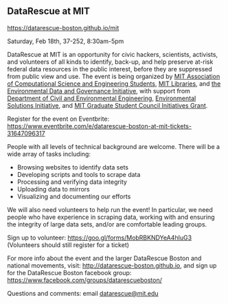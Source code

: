 ## DataRescue at MIT 
https://datarescue-boston.github.io/mit 

Saturday, Feb 18th, 37-252, 8:30am-5pm

DataRescue at MIT is an opportunity for civic hackers, scientists, activists, and volunteers of all kinds to identify, back-up, and help preserve at-risk federal data resources in the public interest, before they are suppressed from public view and use. The event is being organized by [MIT Association of Computational Science and Engineering Students](http://acses.mit.edu), [MIT Libraries](https://libraries.mit.edu), and [the Environmental Data and Governance Initiative](http://envirodatagov.org), with support from [Department of Civil and Environmental Engineering](http://cee.mit.edu), [Environmental Solutions Initiative](https://environmentalsolutions.mit.edu/), and [MIT Graduate Student Council Initiatives Grant](http://gsc.mit.edu). 

Register for the event on Eventbrite: https://www.eventbrite.com/e/datarescue-boston-at-mit-tickets-31647096317

People with all levels of technical background are welcome. There will be a wide array of tasks including:
 - Browsing websites to identify data sets
 - Developing scripts and tools to scrape data
 - Processing and verifying data integrity
 - Uploading data to mirrors
 - Visualizing and documenting our efforts

We will also need volunteers to help run the event! In particular, we need people who have experience in scraping data, working with and ensuring the integrity of large data sets, and/or are comfortable leading groups. 

Sign up to volunteer: https://goo.gl/forms/MobRBKNDYeA4hIuG3 (Volunteers should still register for a ticket)

For more info about the event and the larger DataRescue Boston and national movements, visit: http://datarescue-boston.github.io, and sign up for the DataRescue Boston facebook group: https://www.facebook.com/groups/datarescueboston/

Questions and comments: email datarescue@mit.edu 
